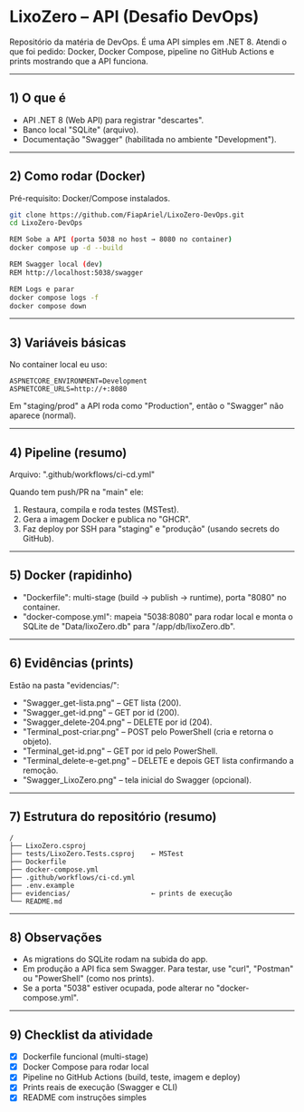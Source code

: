 # LixoZero – API (Desafio DevOps)

Repositório da matéria de DevOps. É uma API simples em .NET 8. Atendi o que foi pedido: Docker, Docker Compose, pipeline no GitHub Actions e prints mostrando que a API funciona.

---

## 1) O que é
- API .NET 8 (Web API) para registrar "descartes".
- Banco local "SQLite" (arquivo).
- Documentação "Swagger" (habilitada no ambiente "Development").

---

## 2) Como rodar (Docker)
Pré-requisito: Docker/Compose instalados.

```bash
git clone https://github.com/FiapAriel/LixoZero-DevOps.git
cd LixoZero-DevOps

REM Sobe a API (porta 5038 no host → 8080 no container)
docker compose up -d --build

REM Swagger local (dev)
REM http://localhost:5038/swagger

REM Logs e parar
docker compose logs -f
docker compose down
```

---

## 3) Variáveis básicas
No container local eu uso:
```
ASPNETCORE_ENVIRONMENT=Development
ASPNETCORE_URLS=http://+:8080
```
Em "staging/prod" a API roda como "Production", então o "Swagger" não aparece (normal).

---

## 4) Pipeline (resumo)
Arquivo: ".github/workflows/ci-cd.yml"

Quando tem push/PR na "main" ele:
1. Restaura, compila e roda testes (MSTest).
2. Gera a imagem Docker e publica no "GHCR".
3. Faz deploy por SSH para "staging" e "produção" (usando secrets do GitHub).

---

## 5) Docker (rapidinho)
- "Dockerfile": multi-stage (build → publish → runtime), porta "8080" no container.
- "docker-compose.yml": mapeia "5038:8080" para rodar local e monta o SQLite de "Data/lixoZero.db" para "/app/db/lixoZero.db".

---

## 6) Evidências (prints)
Estão na pasta "evidencias/":

- "Swagger_get-lista.png" – GET lista (200).
- "Swagger_get-id.png" – GET por id (200).
- "Swagger_delete-204.png" – DELETE por id (204).
- "Terminal_post-criar.png" – POST pelo PowerShell (cria e retorna o objeto).
- "Terminal_get-id.png" – GET por id pelo PowerShell.
- "Terminal_delete-e-get.png" – DELETE e depois GET lista confirmando a remoção.
- "Swagger_LixoZero.png" – tela inicial do Swagger (opcional).

---

## 7) Estrutura do repositório (resumo)
```
/
├── LixoZero.csproj
├── tests/LixoZero.Tests.csproj    ← MSTest
├── Dockerfile
├── docker-compose.yml
├── .github/workflows/ci-cd.yml
├── .env.example
├── evidencias/                    ← prints de execução
└── README.md
```

---

## 8) Observações
- As migrations do SQLite rodam na subida do app.
- Em produção a API fica sem Swagger. Para testar, use "curl", "Postman" ou "PowerShell" (como nos prints).
- Se a porta "5038" estiver ocupada, pode alterar no "docker-compose.yml".

---

## 9) Checklist da atividade
- [x] Dockerfile funcional (multi-stage)
- [x] Docker Compose para rodar local
- [x] Pipeline no GitHub Actions (build, teste, imagem e deploy)
- [x] Prints reais de execução (Swagger e CLI)
- [x] README com instruções simples
